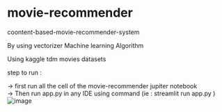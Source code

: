 # movie-recommender
coontent-based-movie-recommender-system

By using vectorizer Machine learning Algorithm

Using kaggle tdm movies datasets 

step to run :
 
-> first run all the cell of the movie-recommender jupiter notebook  
-> Then run app.py in any IDE using command (ie : streamlit run app.py )
![image](https://user-images.githubusercontent.com/96885144/178891944-5a3a4c59-3d56-4fcf-a9a6-4a599d635fef.png)
